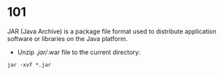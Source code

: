 # 101

JAR (Java Archive) is a package file format used to distribute application software or libraries on the Java platform.

- Unzip *.jar/*.war file to the current directory:

`jar -xvf *.jar`
